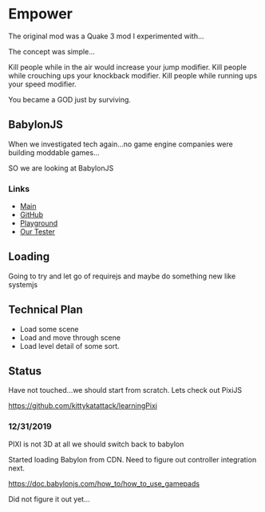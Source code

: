 
# Empower

The original mod was a Quake 3 mod I experimented with...

The concept was simple...

Kill people while in the air would increase your jump modifier.
Kill people while crouching ups your knockback modifier.
Kill people while running ups your speed modifier.

You became a GOD just by surviving.


## BabylonJS

When we investigated tech again...no game engine companies were building moddable games...

SO we are looking at BabylonJS

### Links

+ [Main](https://www.babylonjs.com/)
+ [GitHub](https://github.com/BabylonJS/Babylon.js)
+ [Playground](http://www.babylonjs-playground.com/)
+ [Our Tester](http://localhost:3000/)


## Loading

Going to try and let go of requirejs and maybe do something new like systemjs

## Technical Plan

+ Load some scene
+ Load and move through scene
+ Load level detail of some sort.

## Status

 Have not touched...we should start from scratch.
 Lets check out PixiJS

 https://github.com/kittykatattack/learningPixi

### 12/31/2019

PIXI is not 3D at all we should switch back to babylon

Started loading Babylon from CDN.
Need to figure out controller integration next.

https://doc.babylonjs.com/how_to/how_to_use_gamepads

Did not figure it out yet...
